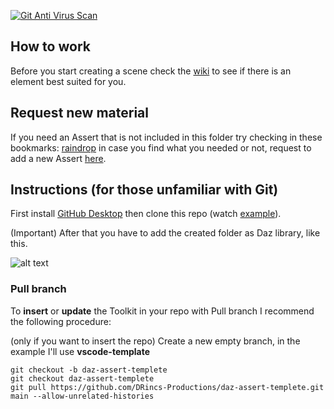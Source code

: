 [![Git Anti Virus Scan](https://github.com/DRincs-Productions/daz-asset-various/actions/workflows/antivirus.yml/badge.svg)](https://github.com/DRincs-Productions/daz-asset-various/actions/workflows/antivirus.yml)

## How to work
Before you start creating a scene check the [wiki](https://github.com/DRincs-Productions/daz-asset-various/wiki) to see if there is an element best suited for you.


## Request new material

If you need an Assert that is not included in this folder try checking in these bookmarks: [raindrop](https://raindrop.io/drincs)
in case you find what you needed or not, request to add a new Assert [here](https://github.com/DRincs-Productions/daz-assert-posing/issues/new/choose).

## Instructions (for those unfamiliar with Git)

First install [GitHub Desktop](https://desktop.github.com/) then clone this repo (watch [example](https://docs.github.com/en/desktop/contributing-and-collaborating-using-github-desktop/adding-and-cloning-repositories/cloning-a-repository-from-github-to-github-desktop)).

(Important) After that you have to add the created folder as Daz library, like this.

![alt text](https://github.com/DonRP/BBS-3D/blob/master/images/2021-06-052.webp "Daz")


### Pull branch

To **insert** or **update** the Toolkit in your repo with Pull branch I recommend the following procedure:

(only if you want to insert the repo) Create a new empty branch, in the example I'll use **vscode-template**

```shell
git checkout -b daz-assert-templete
git checkout daz-assert-templete
git pull https://github.com/DRincs-Productions/daz-assert-templete.git main --allow-unrelated-histories

```
